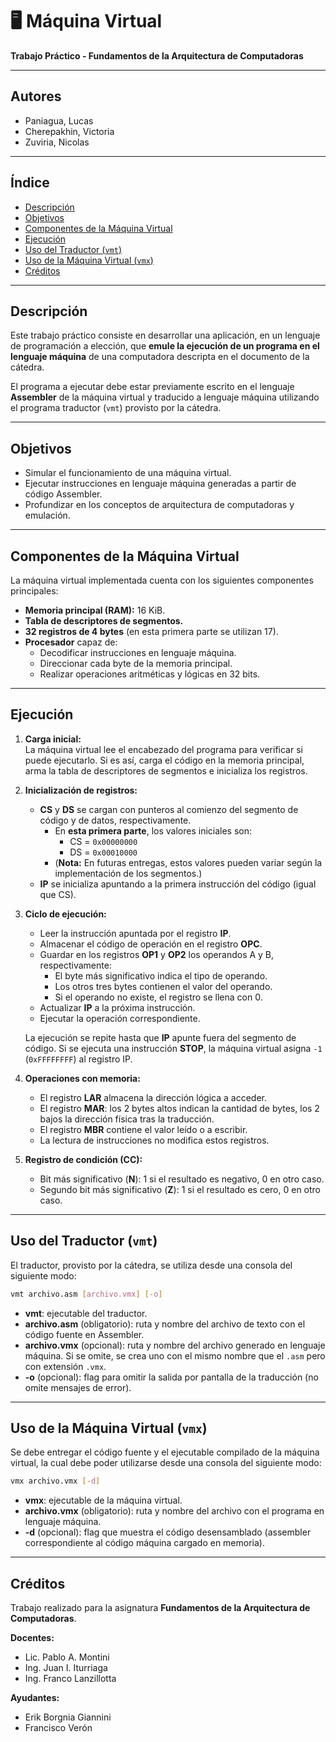 # 🖥️ Máquina Virtual

**Trabajo Práctico - Fundamentos de la Arquitectura de Computadoras**

---

## Autores

- Paniagua, Lucas
- Cherepakhin, Victoria
- Zuviria, Nicolas

---

## Índice

- [Descripción](#descripción)
- [Objetivos](#objetivos)
- [Componentes de la Máquina Virtual](#componentes-de-la-máquina-virtual)
- [Ejecución](#ejecución)
- [Uso del Traductor (`vmt`)](#uso-del-traductor-vmt)
- [Uso de la Máquina Virtual (`vmx`)](#uso-de-la-máquina-virtual-vmx)
- [Créditos](#créditos)

---

## Descripción

Este trabajo práctico consiste en desarrollar una aplicación, en un lenguaje de programación a elección, que **emule la ejecución de un programa en el lenguaje máquina** de una computadora descripta en el documento de la cátedra.

El programa a ejecutar debe estar previamente escrito en el lenguaje **Assembler** de la máquina virtual y traducido a lenguaje máquina utilizando el programa traductor (`vmt`) provisto por la cátedra.

---

## Objetivos

- Simular el funcionamiento de una máquina virtual.
- Ejecutar instrucciones en lenguaje máquina generadas a partir de código Assembler.
- Profundizar en los conceptos de arquitectura de computadoras y emulación.

---

## Componentes de la Máquina Virtual

La máquina virtual implementada cuenta con los siguientes componentes principales:

- **Memoria principal (RAM):** 16 KiB.
- **Tabla de descriptores de segmentos.**
- **32 registros de 4 bytes** (en esta primera parte se utilizan 17).
- **Procesador** capaz de:
  - Decodificar instrucciones en lenguaje máquina.
  - Direccionar cada byte de la memoria principal.
  - Realizar operaciones aritméticas y lógicas en 32 bits.

---

## Ejecución

1. **Carga inicial:**  
   La máquina virtual lee el encabezado del programa para verificar si puede ejecutarlo. Si es así, carga el código en la memoria principal, arma la tabla de descriptores de segmentos e inicializa los registros.

2. **Inicialización de registros:**
   - **CS** y **DS** se cargan con punteros al comienzo del segmento de código y de datos, respectivamente.  
     - En **esta primera parte**, los valores iniciales son:
       - CS = `0x00000000`
       - DS = `0x00010000`
     - (**Nota:** En futuras entregas, estos valores pueden variar según la implementación de los segmentos.)
   - **IP** se inicializa apuntando a la primera instrucción del código (igual que CS).

3. **Ciclo de ejecución:**
   - Leer la instrucción apuntada por el registro **IP**.
   - Almacenar el código de operación en el registro **OPC**.
   - Guardar en los registros **OP1** y **OP2** los operandos A y B, respectivamente:
     - El byte más significativo indica el tipo de operando.
     - Los otros tres bytes contienen el valor del operando.
     - Si el operando no existe, el registro se llena con 0.
   - Actualizar **IP** a la próxima instrucción.
   - Ejecutar la operación correspondiente.

   La ejecución se repite hasta que **IP** apunte fuera del segmento de código. Si se ejecuta una instrucción **STOP**, la máquina virtual asigna `-1` (`0xFFFFFFFF`) al registro IP.

4. **Operaciones con memoria:**
   - El registro **LAR** almacena la dirección lógica a acceder.
   - El registro **MAR**: los 2 bytes altos indican la cantidad de bytes, los 2 bajos la dirección física tras la traducción.
   - El registro **MBR** contiene el valor leído o a escribir.
   - La lectura de instrucciones no modifica estos registros.

5. **Registro de condición (CC):**
   - Bit más significativo (**N**): 1 si el resultado es negativo, 0 en otro caso.
   - Segundo bit más significativo (**Z**): 1 si el resultado es cero, 0 en otro caso.

---

## Uso del Traductor (`vmt`)

El traductor, provisto por la cátedra, se utiliza desde una consola del siguiente modo:

```sh
vmt archivo.asm [archivo.vmx] [-o]
```

- **vmt**: ejecutable del traductor.
- **archivo.asm** (obligatorio): ruta y nombre del archivo de texto con el código fuente en Assembler.
- **archivo.vmx** (opcional): ruta y nombre del archivo generado en lenguaje máquina. Si se omite, se crea uno con el mismo nombre que el `.asm` pero con extensión `.vmx`.
- **-o** (opcional): flag para omitir la salida por pantalla de la traducción (no omite mensajes de error).

---

## Uso de la Máquina Virtual (`vmx`)

Se debe entregar el código fuente y el ejecutable compilado de la máquina virtual, la cual debe poder utilizarse desde una consola del siguiente modo:

```sh
vmx archivo.vmx [-d]
```

- **vmx**: ejecutable de la máquina virtual.
- **archivo.vmx** (obligatorio): ruta y nombre del archivo con el programa en lenguaje máquina.
- **-d** (opcional): flag que muestra el código desensamblado (assembler correspondiente al código máquina cargado en memoria).

---

## Créditos

Trabajo realizado para la asignatura **Fundamentos de la Arquitectura de Computadoras**.

**Docentes:**
- Lic. Pablo A. Montini
- Ing. Juan I. Iturriaga
- Ing. Franco Lanzillotta

**Ayudantes:**
- Erik Borgnia Giannini
- Francisco Verón